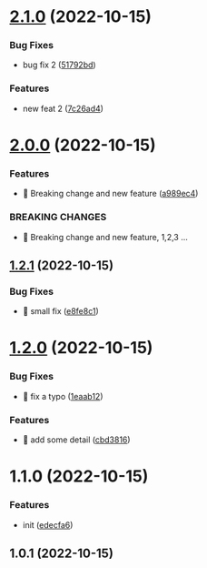 

# [2.1.0](https://github.com/tuutoo/release-test/compare/2.0.0...2.1.0) (2022-10-15)


### Bug Fixes

* bug fix 2 ([51792bd](https://github.com/tuutoo/release-test/commit/51792bd5fed6448d3359fcc1d96767a56fdb6d61))


### Features

* new feat 2 ([7c26ad4](https://github.com/tuutoo/release-test/commit/7c26ad496624ba18eed1a12f3af74d78d315ea29))

# [2.0.0](https://github.com/tuutoo/release-test/compare/1.2.1...2.0.0) (2022-10-15)


### Features

* 🎸 Breaking change and new feature ([a989ec4](https://github.com/tuutoo/release-test/commit/a989ec41497f264324f2e27759fecb34852dd93f))


### BREAKING CHANGES

* 🧨 Breaking change and new feature, 1,2,3 ...

## [1.2.1](https://github.com/tuutoo/release-test/compare/1.2.0...1.2.1) (2022-10-15)


### Bug Fixes

* 🐛 small fix ([e8fe8c1](https://github.com/tuutoo/release-test/commit/e8fe8c1f60b15e8b8ae557d9878df2231d1357b9))

# [1.2.0](https://github.com/tuutoo/release-test/compare/1.1.0...1.2.0) (2022-10-15)


### Bug Fixes

* 🐛 fix a typo ([1eaab12](https://github.com/tuutoo/release-test/commit/1eaab12b9976098b74cd1a6a1255907f21a18911))


### Features

* 🎸 add some detail ([cbd3816](https://github.com/tuutoo/release-test/commit/cbd3816e8a55429d3475f55bf951875889b59515))

# 1.1.0 (2022-10-15)


### Features

* init ([edecfa6](https://github.com/tuutoo/release-test/commit/edecfa64f13fee05d081f236289c4416f32d70c5))

## 1.0.1 (2022-10-15)